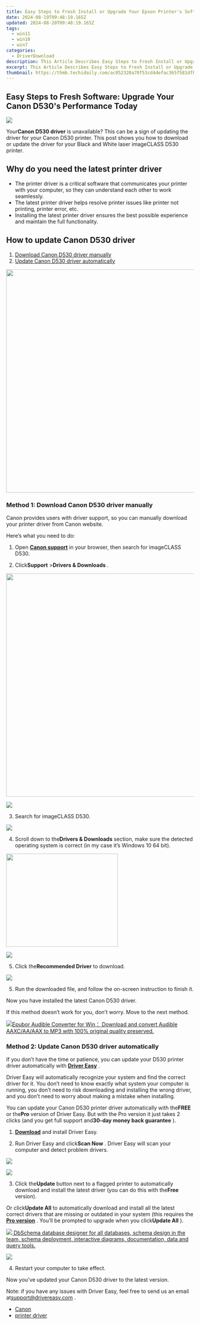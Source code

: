 ```yaml
---
title: Easy Steps to Fresh Install or Upgrade Your Epson Printer's Software for Windows 11 Users
date: 2024-08-19T09:48:19.165Z
updated: 2024-08-20T09:48:19.165Z
tags:
  - win11
  - win10
  - win7
categories:
  - DriverDownload
description: This Article Describes Easy Steps to Fresh Install or Upgrade Your Epson Printer's Software for Windows 11 Users
excerpt: This Article Describes Easy Steps to Fresh Install or Upgrade Your Epson Printer's Software for Windows 11 Users
thumbnail: https://thmb.techidaily.com/ac052320a70f53cd4defac365f581dfb457a1cc20abd20579ee272bb28f0f35e.jpg
---
```


## Easy Steps to Fresh Software: Upgrade Your Canon D530's Performance Today

![](https://images.drivereasy.com/wp-content/uploads/2019/10/image-223.png)

 Your**Canon D530 driver** is unavailable? This can be a sign of updating the driver for your Canon D530 printer. This post shows you how to download or update the driver for your Black and White laser imageCLASS D530 printer.

## Why do you need the latest printer driver

* The printer driver is a critical software that communicates your printer with your computer, so they can understand each other to work seamlessly.
* The latest printer driver helps resolve printer issues like printer not printing, printer error, etc.
* Installing the latest printer driver ensures the best possible experience and maintain the full functionality.

## How to update Canon D530 driver

1. [Download Canon D530 driver manually](https://tools.techidaily.com/drivereasy/download/)
2. [Update Canon D530 driver automatically](https://tools.techidaily.com/drivereasy/download/)

<!-- affiliate ads begin -->
<a href="https://appsumo.8odi.net/c/5597632/2068411/7443" target="_top" id="2068411"><img src="//a.impactradius-go.com/display-ad/7443-2068411" border="0" alt="" width="1200" height="600"/></a><img height="0" width="0" src="https://appsumo.8odi.net/i/5597632/2068411/7443" style="position:absolute;visibility:hidden;" border="0" />
<!-- affiliate ads end -->
### Method 1: Download Canon D530 driver manually

 Canon provides users with driver support, so you can manually download your printer driver from Canon website.

Here’s what you need to do:

 1) Open **[Canon support](https://www.usa.canon.com/internet/portal/us/home/)**  in your browser, then search for imageCLASS D530.

 2) Click**Support** \>**Drivers & Downloads** .

<!-- affiliate ads begin -->
<a href="https://appsumo.8odi.net/c/5597632/2087389/7443" target="_top" id="2087389"><img src="//a.impactradius-go.com/display-ad/7443-2087389" border="0" alt="" width="1200" height="600"/></a><img height="0" width="0" src="https://appsumo.8odi.net/i/5597632/2087389/7443" style="position:absolute;visibility:hidden;" border="0" />
<!-- affiliate ads end -->
![](https://images.drivereasy.com/wp-content/uploads/2019/10/image-224.png)

3) Search for imageCLASS D530.

![](https://images.drivereasy.com/wp-content/uploads/2019/10/image-225.png)

 4) Scroll down to the**Drivers & Downloads** section, make sure the detected operating system is correct (in my case it’s Windows 10 64 bit).

<!-- affiliate ads begin -->
<a href="https://imp.i357552.net/c/5597632/863039/11832" target="_top" id="863039"><img src="//a.impactradius-go.com/display-ad/11832-863039" border="0" alt="" width="300" height="250"/></a>
<!-- affiliate ads end -->
![](https://images.drivereasy.com/wp-content/uploads/2019/10/image-226.png)

 5) Click the**Recommended Driver** to download.

![](https://images.drivereasy.com/wp-content/uploads/2019/10/image-227.png)

 5) Run the downloaded file, and follow the on-screen instruction to finish it.

Now you have installed the latest Canon D530 driver.

 If this method doesn’t work for you, don’t worry. Move to the next method.

<!-- affiliate ads begin -->
<a href="https://secure.2checkout.com/order/checkout.php?PRODS=4708689&QTY=1&AFFILIATE=108875&CART=1"><img src="https://www.epubor.com/images/uppic/audible-converter-interface.png" border="0">Epubor Audible Converter for Win： Download and convert Audible AAXC/AA/AAX to MP3 with 100% original quality preserved.</a>
<!-- affiliate ads end -->
### Method 2: Update Canon D530 driver automatically

 If you don’t have the time or patience, you can update your D530 printer driver automatically with **[Driver Easy](https://tools.techidaily.com/drivereasy/download/)**  .

 Driver Easy will automatically recognize your system and find the correct driver for it. You don’t need to know exactly what system your computer is running, you don’t need to risk downloading and installing the wrong driver, and you don’t need to worry about making a mistake when installing.

 You can update your Canon D530 printer driver automatically with the**FREE** or the**Pro** version of Driver Easy. But with the Pro version it just takes 2 clicks (and you get full support and**30-day money back guarantee** ).

 1) **[Download](https://tools.techidaily.com/drivereasy/download/)**  and install Driver Easy.

 2) Run Driver Easy and click**Scan Now** . Driver Easy will scan your computer and detect problem drivers.

<!-- affiliate ads begin -->
<a href="https://store.nero.com/order/checkout.php?PRODS=42296740&QTY=1&AFFILIATE=108875&CART=1"><img src="https://www.nero.com/nero-com-wAssets/img/banners/2023/biu/Nero_BackItUp_Screen_2.webp" border="0"></a>
<!-- affiliate ads end -->
![](https://images.drivereasy.com/wp-content/uploads/2019/10/image-231.png)

 3) Click the**Update** button next to a flagged printer to automatically download and install the latest driver (you can do this with the**Free** version).

 Or click**Update All** to automatically download and install all the latest correct drivers that are missing or outdated in your system (this requires the **[Pro version](https://tools.techidaily.com/drivereasy/download/)**  . You’ll be prompted to upgrade when you click**Update All** ).

<!-- affiliate ads begin -->
<a href="https://shop.dbschema.com/order/checkout.php?PRODS=19867419&QTY=1&AFFILIATE=108875&CART=1"> <img src="https://secure.avangate.com/images/merchant/176b22bab4e94a28619ca2433b2ef241/products/1_icon256.png" border="0">
DbSchema database designer for all databases, schema design in the team, schema deployment, interactive diagrams, documentation, data and query tools. </a>
<!-- affiliate ads end -->
![](https://images.drivereasy.com/wp-content/uploads/2019/10/image-230.png)

4) Restart your computer to take effect.

Now you’ve updated your Canon D530 driver to the latest version.

 Note: if you have any issues with Driver Easy, feel free to send us an email at[support@drivereasy.com](https://tools.techidaily.com/drivereasy/download/) .

* [Canon](https://tools.techidaily.com/drivereasy/download/)
* [printer driver](https://tools.techidaily.com/drivereasy/download/)

<ins class="adsbygoogle"
     style="display:block"
     data-ad-format="autorelaxed"
     data-ad-client="ca-pub-7571918770474297"
     data-ad-slot="1223367746"></ins>



<ins class="adsbygoogle"
     style="display:block"
     data-ad-client="ca-pub-7571918770474297"
     data-ad-slot="8358498916"
     data-ad-format="auto"
     data-full-width-responsive="true"></ins>


